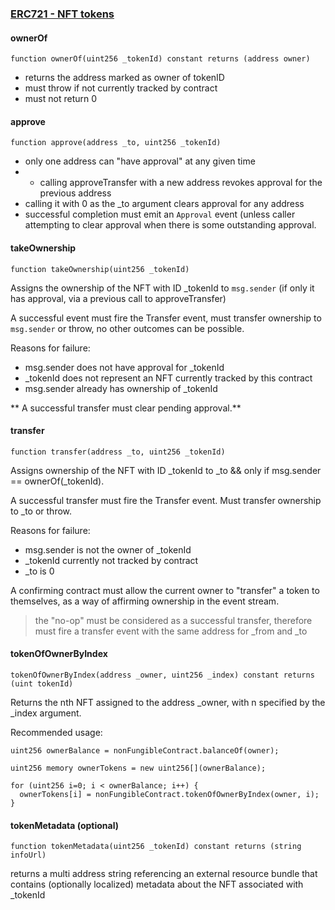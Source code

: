 ### [ERC721 - NFT tokens](https://github.com/ethereum/EIPs/issues/721)

#### ownerOf

```sol
function ownerOf(uint256 _tokenId) constant returns (address owner)
```

* returns the address marked as owner of tokenID
* must throw if not currently tracked by contract
* must not return 0


#### approve

```sol
function approve(address _to, uint256 _tokenId)
```

* only one address can "have approval" at any given time
* + calling approveTransfer with a new address revokes approval for the previous address
* calling it with 0 as the _to argument clears approval for any address
* successful completion must emit an `Approval` event (unless caller attempting to clear approval when there is some outstanding approval.


#### takeOwnership

```sol
function takeOwnership(uint256 _tokenId)
```

Assigns the ownership of the NFT with ID _tokenId to `msg.sender` (if only it has approval, via a previous call to approveTransfer)

A successful event must fire the Transfer event, must transfer ownership to `msg.sender` or throw, no other outcomes can be possible.

Reasons for failure:

* msg.sender does not have approval for _tokenId
* _tokenId does not represent an NFT currently tracked by this contract
* msg.sender already has ownership of _tokenId

** A successful transfer must clear pending approval.**

#### transfer

```sol
function transfer(address _to, uint256 _tokenId)
```

Assigns ownership of the NFT with ID _tokenId to _to && only if msg.sender == ownerOf(_tokenId).

A successful transfer must fire the Transfer event. Must transfer ownership to _to or throw.

Reasons for failure:

* msg.sender is not the owner of _tokenId
* _tokenId currently not tracked by contract
* _to is 0

A confirming contract must allow the current owner to "transfer" a token to themselves, as a way of affirming ownership in the event stream.

> the "no-op" must be considered as a successful transfer, therefore must fire a transfer event with the same address for _from and _to


#### tokenOfOwnerByIndex

```sol
tokenOfOwnerByIndex(address _owner, uint256 _index) constant returns (uint tokenId)
```

Returns the nth NFT assigned to the address _owner, with n specified by the _index argument.

Recommended usage:

```sol
uint256 ownerBalance = nonFungibleContract.balanceOf(owner);

uint256 memory ownerTokens = new uint256[](ownerBalance);

for (uint256 i=0; i < ownerBalance; i++) {
  ownerTokens[i] = nonFungibleContract.tokenOfOwnerByIndex(owner, i);
}
```


#### tokenMetadata     (optional)


```sol
function tokenMetadata(uint256 _tokenId) constant returns (string infoUrl)
```

returns a multi address string referencing an external resource bundle that contains (optionally localized) metadata about the NFT associated with _tokenId

